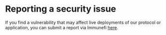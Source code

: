 # Reporting a security issue

If you find a vulnerability that may affect live deployments of our protocol or application, you can submit a report via Immunefi [here](https://immunefi.com/bug-bounty/enzymefinance/).&#x20;
